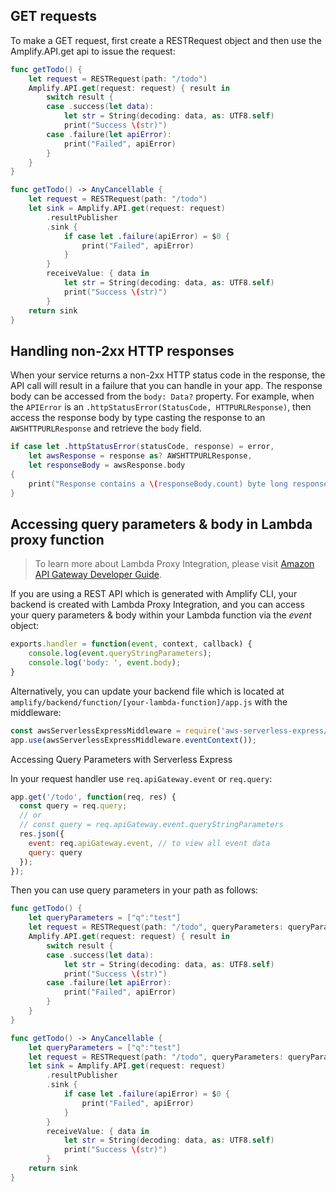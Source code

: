 ## GET requests

To make a GET request, first create a RESTRequest object and then use the Amplify.API.get api to issue the request:

<amplify-block-switcher>

<amplify-block name="Listener (iOS 11+)">

```swift
func getTodo() {
    let request = RESTRequest(path: "/todo")
    Amplify.API.get(request: request) { result in
        switch result {
        case .success(let data):
            let str = String(decoding: data, as: UTF8.self)
            print("Success \(str)")
        case .failure(let apiError):
            print("Failed", apiError)
        }
    }
}
```

</amplify-block>

<amplify-block name="Combine (iOS 13+)">

```swift
func getTodo() -> AnyCancellable {
    let request = RESTRequest(path: "/todo")
    let sink = Amplify.API.get(request: request)
        .resultPublisher
        .sink {
            if case let .failure(apiError) = $0 {
                print("Failed", apiError)
            }
        }
        receiveValue: { data in
            let str = String(decoding: data, as: UTF8.self)
            print("Success \(str)")
        }
    return sink
}
```

</amplify-block>

</amplify-block-switcher>

## Handling non-2xx HTTP responses

When your service returns a non-2xx HTTP status code in the response, the API call will result in a failure that you can handle in your app. The response body can be accessed from the `body: Data?` property. For example, when the `APIError` is an `.httpStatusError(StatusCode, HTTPURLResponse)`, then access the response body by type casting the response to an `AWSHTTPURLResponse` and retrieve the `body` field.

```swift
if case let .httpStatusError(statusCode, response) = error,
    let awsResponse = response as? AWSHTTPURLResponse,
    let responseBody = awsResponse.body
{
    print("Response contains a \(responseBody.count) byte long response body")
}
```

## Accessing query parameters & body in Lambda proxy function

> To learn more about Lambda Proxy Integration, please visit [Amazon API Gateway Developer Guide](https://docs.aws.amazon.com/apigateway/latest/developerguide/api-gateway-create-api-as-simple-proxy-for-lambda.html).

If you are using a REST API which is generated with Amplify CLI, your backend is created with Lambda Proxy Integration, and you can access your query parameters & body within your Lambda function via the *event* object:

```javascript
exports.handler = function(event, context, callback) {
    console.log(event.queryStringParameters);
    console.log('body: ', event.body);
}
```

Alternatively, you can update your backend file which is located at `amplify/backend/function/[your-lambda-function]/app.js` with the middleware:

```javascript
const awsServerlessExpressMiddleware = require('aws-serverless-express/middleware');
app.use(awsServerlessExpressMiddleware.eventContext());
```

Accessing Query Parameters with Serverless Express

In your request handler use `req.apiGateway.event` or `req.query`:

```javascript
app.get('/todo', function(req, res) {
  const query = req.query;
  // or
  // const query = req.apiGateway.event.queryStringParameters
  res.json({
    event: req.apiGateway.event, // to view all event data
    query: query
  });
});
```

Then you can use query parameters in your path as follows:

<amplify-block-switcher>

<amplify-block name="Listener (iOS 11+)">

```swift
func getTodo() {
    let queryParameters = ["q":"test"]
    let request = RESTRequest(path: "/todo", queryParameters: queryParameters)
    Amplify.API.get(request: request) { result in
        switch result {
        case .success(let data):
            let str = String(decoding: data, as: UTF8.self)
            print("Success \(str)")
        case .failure(let apiError):
            print("Failed", apiError)
        }
    }
}
```

</amplify-block>

<amplify-block name="Combine (iOS 13+)">

```swift
func getTodo() -> AnyCancellable {
    let queryParameters = ["q":"test"]
    let request = RESTRequest(path: "/todo", queryParameters: queryParameters)
    let sink = Amplify.API.get(request: request)
        .resultPublisher
        .sink {
            if case let .failure(apiError) = $0 {
                print("Failed", apiError)
            }
        }
        receiveValue: { data in
            let str = String(decoding: data, as: UTF8.self)
            print("Success \(str)")
        }
    return sink
}
```

</amplify-block>

</amplify-block-switcher>
